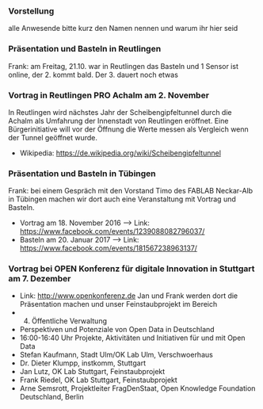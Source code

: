 ### Vorstellung

alle Anwesende bitte kurz den Namen nennen und warum ihr hier seid

### Präsentation und Basteln in Reutlingen 
Frank: am Freitag, 21.10. war in Reutlingen das Basteln und 1 Sensor ist online, der 2. kommt bald.
Der 3. dauert noch etwas

### Vortrag in Reutlingen PRO Achalm am 2. November
In Reutlingen wird nächstes Jahr der Scheibengipfeltunnel durch die Achalm als Umfahrung der Innenstadt von Reutlingen eröffnet. Eine Bürgerinitiative will vor der Öffnung die Werte messen als Vergleich wenn der Tunnel geöffnet wurde.
- Wikipedia: https://de.wikipedia.org/wiki/Scheibengipfeltunnel

### Präsentation und Basteln in Tübingen
Frank: bei einem Gespräch mit den Vorstand Timo des FABLAB Neckar-Alb in Tübingen machen wir dort auch eine Veranstaltung mit Vortrag und Basteln.
- Vortrag am 18. November 2016 --> Link: https://www.facebook.com/events/1239088082796037/
- Basteln am 20. Januar 2017 --> Link: https://www.facebook.com/events/181567238963137/

### Vortrag bei OPEN Konferenz für digitale Innovation in Stuttgart am 7. Dezember
- Link: http://www.openkonferenz.de
Jan und Frank werden dort die Präsentation machen und unser Feinstaubprojekt im Bereich
- 4. Öffentliche Verwaltung
- Perspektiven und Potenziale von Open Data in Deutschland 
- 16:00-16:40 Uhr Projekte, Aktivitäten und Initiativen für und mit Open Data
- Stefan Kaufmann, Stadt Ulm/OK Lab Ulm, Verschwoerhaus
- Dr. Dieter Klumpp, instkomm, Stuttgart  
- Jan Lutz, OK Lab Stuttgart, Feinstaubprojekt 
- Frank Riedel, OK Lab Stuttgart, Feinstaubprojekt
- Arne Semsrott, Projektleiter FragDenStaat, Open Knowledge Foundation Deutschland, Berlin 